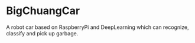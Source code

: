 # BigChuangCar
A robot car based on RaspberryPi and DeepLearning which can recognize, classify and pick up garbage.
